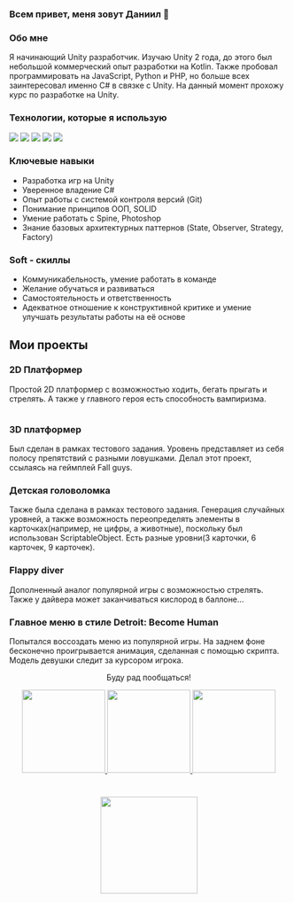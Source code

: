 ### Всем привет, меня зовут Даниил 👋

### Обо мне
<p>
  Я начинающий Unity разработчик.
  Изучаю Unity 2 года, до этого был небольшой коммерческий опыт разработки на Kotlin. Также пробовал программировать на JavaScript, Python и PHP, но больше всех заинтересовал именно C# в связке с Unity. 
  На данный момент прохожу курс по разработке на Unity.
</p>

### Технологии, которые я использую
<p align="left">
  <img src="https://img.shields.io/badge/Unity-100000?style=for-the-badge&logo=unity&logoColor=white"/>
  <img src="https://img.shields.io/badge/C%23-239120?style=for-the-badge&logo=csharp&logoColor=white"/>
  <img src="https://img.shields.io/badge/Adobe%20Photoshop-31A8FF?style=for-the-badge&logo=Adobe%20Photoshop&logoColor=black"/>
  <img src="https://img.shields.io/badge/Jira-0052CC?style=for-the-badge&logo=Jira&logoColor=white"/>
  <img src="https://img.shields.io/badge/GIT-E44C30?style=for-the-badge&logo=git&logoColor=white"/>
</p>

### Ключевые навыки
*   Разработка игр на Unity
*   Уверенное владение C#
*   Опыт работы с системой контроля версий (Git)
*   Понимание принципов ООП, SOLID
*   Умение работать с Spine, Photoshop
*   Знание базовых архитектурных паттернов (State, Observer, Strategy, Factory)


### Soft - скиллы
*   Коммуникабельность, умение работать в команде
*   Желание обучаться и развиваться
*   Самостоятельность и ответственность
*   Адекватное отношение к конструктивной критике и умение улучшать результаты работы на её основе


<h2>Мои проекты</h2>
<h3>2D Платформер</h3>
<p>
  Простой 2D платформер с возможностью ходить, бегать прыгать и стрелять. А также у главного героя есть способность вампиризма.
</p>
<img src=""/>

<h3>3D платформер</h3>
<p>Был сделан в рамках тестового задания. Уровень представляет из себя полосу препятствий с разными ловушками. Делал этот проект, ссылаясь на геймплей Fall guys.</p>

<h3>Детская головоломка</h3>
<p>Также была сделана в рамках тестового задания. Генерация случайных уровней, а также возможность переопределять элементы в карточках(например, не цифры, а животные), поскольку был использован ScriptableObject. Есть разные уровни(3 карточки, 6 карточек, 9 карточек).</p>

<h3>Flappy diver</h3>
<p>Дополненный аналог популярной игры с возможностью стрелять. Также у дайвера может заканчиваться кислород в баллоне...</p>

<h3>Главное меню в стиле Detroit: Become Human</h3>
<p>Попытался воссоздать меню из популярной игры. На заднем фоне бесконечно проигрывается анимация, сделанная с помощью скрипта. Модель девушки следит за курсором игрока.</p>

<p align="center">Буду рад пообщаться!</p>
<p align="center">
  <a href="https://www.linkedin.com/in/daniil-lautenshleger/">
    <img height=150 src="https://img.shields.io/badge/LinkedIn-0077B5?style=for-the-badge&logo=linkedin&logoColor=white"/>
  </a>
  <a href="https://t.me/Danie_lk">
    <img height=150 src="https://img.shields.io/badge/Telegram-2CA5E0?style=for-the-badge&logo=telegram&logoColor=white"/>
  </a>
  <a href="mailto:alximik683@gmail.com">
    <img height=150 src="https://img.shields.io/badge/Gmail-D14836?style=for-the-badge&logo=gmail&logoColor=white"
  </a>
</p>


<div align="center" style="margin: 40px 0">
   <a href="https://github.com/romankh3/github-profile-views-counter">
       <img width="175px" src="https://komarev.com/ghpvc/?username=romankh3&color=DE002D">
   </a>
</div>
